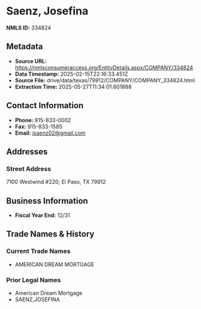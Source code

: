 # Saenz, Josefina

**NMLS ID:** 334824

## Metadata
- **Source URL:** https://nmlsconsumeraccess.org/EntityDetails.aspx/COMPANY/334824
- **Data Timestamp:** 2025-02-15T22:16:33.451Z
- **Source File:** drive/data/texas/79912/COMPANY/COMPANY_334824.html
- **Extraction Time:** 2025-05-27T11:34:01.601888

## Contact Information
- **Phone:** 915-833-0002
- **Fax:** 915-833-1585
- **Email:** jsaenz02@gmail.com

## Addresses
### Street Address
7100 Westwind #220; El Paso, TX 79912

## Business Information
- **Fiscal Year End:** 12/31

## Trade Names & History
### Current Trade Names
- AMERICAN DREAM MORTGAGE

### Prior Legal Names
- American Dream Mortgage
- SAENZ,JOSEFINA
